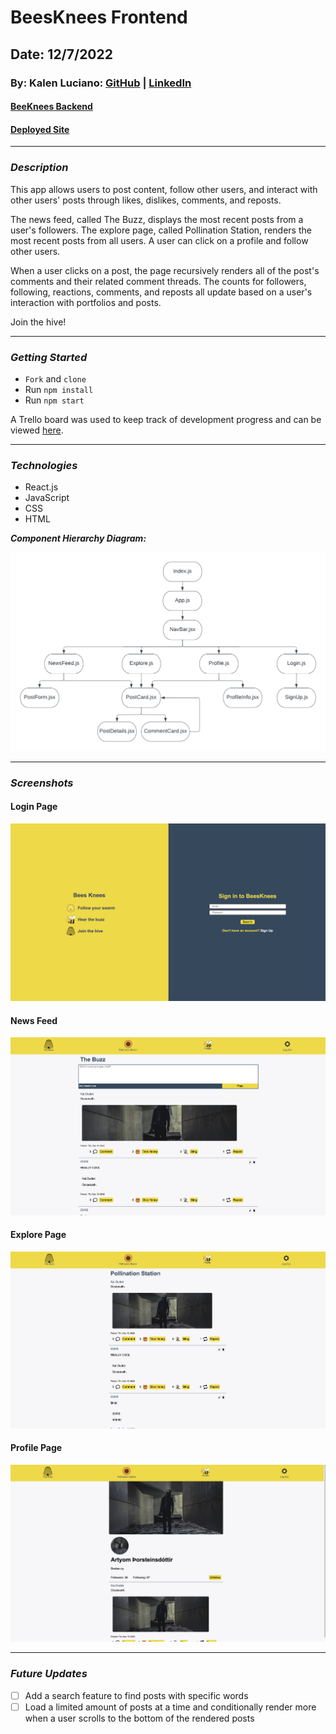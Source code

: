 # BeesKnees Frontend

## Date: 12/7/2022

### By: Kalen Luciano: [GitHub](https://github.com/kalenluciano) | [LinkedIn](https://www.linkedin.com/in/kalenluciano/)

#### [BeeKnees Backend](https://github.com/kalenluciano/bees-knees-backend)

#### [Deployed Site]()

---

### **_Description_**

This app allows users to post content, follow other users, and interact with other users' posts through likes, dislikes, comments, and reposts.

The news feed, called The Buzz, displays the most recent posts from a user's followers. The explore page, called Pollination Station, renders the most recent posts from all users. A user can click on a profile and follow other users.

When a user clicks on a post, the page recursively renders all of the post's comments and their related comment threads. The counts for followers, following, reactions, comments, and reposts all update based on a user's interaction with portfolios and posts.

Join the hive!

---

### **_Getting Started_**

-   `Fork` and `clone`
-   Run `npm install`
-   Run `npm start`

A Trello board was used to keep track of development progress and can be viewed [here](https://trello.com/b/2omo5oFi/beesknees).

---

### **_Technologies_**

-   React.js
-   JavaScript
-   CSS
-   HTML

**_Component Hierarchy Diagram:_**

![Component Hierarchy Diagram](./assets/beesknees-component-hierarchy-diagram.png)

---

### **_Screenshots_**

#### Login Page

![Login Page](./assets/login-page.png)

#### News Feed

![News Feed](./assets/news-feed.png)

#### Explore Page

![Explore Page](./assets/pollination-station.png)

#### Profile Page

![Profile Page](./assets/profile-page.png)

---

### **_Future Updates_**

-   [ ] Add a search feature to find posts with specific words
-   [ ] Load a limited amount of posts at a time and conditionally render more when a user scrolls to the bottom of the rendered posts
